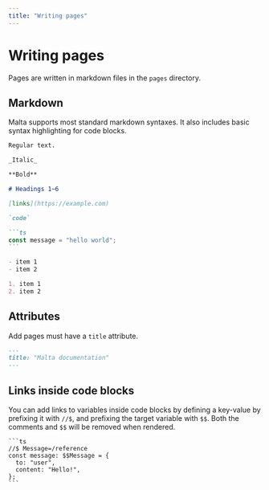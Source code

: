 ```yaml
---
title: "Writing pages"
---
```


# Writing pages

Pages are written in markdown files in the `pages` directory.

## Markdown

Malta supports most standard markdown syntaxes. It also includes basic syntax highlighting for code blocks.

````md
Regular text.

_Italic_

**Bold**

# Headings 1~6

[links](https://example.com)

`code`

```ts
const message = "hello world";
```

- item 1
- item 2

1. item 1
2. item 2
````

## Attributes

Add pages must have a `title` attribute.

```md
---
title: "Malta documentation"
---
```

## Links inside code blocks

You can add links to variables inside code blocks by defining a key-value by prefixing it with `//$`, and prefixing the target variable with `$$`. Both the comments and `$$` will be removed when rendered.

````
```ts
//$ Message=/reference
const message: $$Message = {
  to: "user",
  content: "Hello!",
};
```
````
